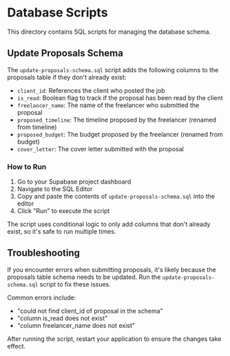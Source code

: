 # Database Scripts

This directory contains SQL scripts for managing the database schema.

## Update Proposals Schema

The `update-proposals-schema.sql` script adds the following columns to the proposals table if they don't already exist:

- `client_id`: References the client who posted the job
- `is_read`: Boolean flag to track if the proposal has been read by the client
- `freelancer_name`: The name of the freelancer who submitted the proposal
- `proposed_timeline`: The timeline proposed by the freelancer (renamed from timeline)
- `proposed_budget`: The budget proposed by the freelancer (renamed from budget)
- `cover_letter`: The cover letter submitted with the proposal

### How to Run

1. Go to your Supabase project dashboard
2. Navigate to the SQL Editor
3. Copy and paste the contents of `update-proposals-schema.sql` into the editor
4. Click "Run" to execute the script

The script uses conditional logic to only add columns that don't already exist, so it's safe to run multiple times.

## Troubleshooting

If you encounter errors when submitting proposals, it's likely because the proposals table schema needs to be updated. Run the `update-proposals-schema.sql` script to fix these issues.

Common errors include:
- "could not find client_id of proposal in the schema"
- "column is_read does not exist"
- "column freelancer_name does not exist"

After running the script, restart your application to ensure the changes take effect.
